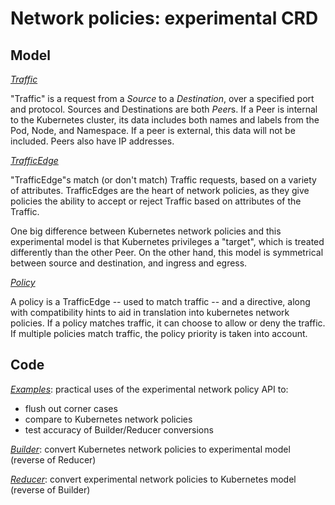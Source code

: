 # Network policies: experimental CRD

## Model

[*Traffic*](https://github.com/mattfenwick/kube-prototypes/blob/master/pkg/netpol/crd/traffic.go)

"Traffic" is a request from a *Source* to a *Destination*, over a specified port and protocol.
Sources and Destinations are both *Peer*s.  If a Peer is internal to the Kubernetes cluster, its
data includes both names and labels from the Pod, Node, and Namespace.  If a peer is external,
this data will not be included.  Peers also have IP addresses. 

[*TrafficEdge*](https://github.com/mattfenwick/kube-prototypes/blob/master/pkg/netpol/crd/trafficedge.go)

"TrafficEdge"s match (or don't match) Traffic requests, based on a variety of attributes.  TrafficEdges
are the heart of network policies, as they give policies the ability to accept or reject Traffic based
on attributes of the Traffic.

One big difference between Kubernetes network policies and this experimental model is that Kubernetes
privileges a "target", which is treated differently than the other Peer.  On the other hand, this
model is symmetrical between source and destination, and ingress and egress.

[*Policy*](https://github.com/mattfenwick/kube-prototypes/blob/master/pkg/netpol/crd/policy.go)

A policy is a TrafficEdge -- used to match traffic -- and a directive, along with compatibility hints
to aid in translation into kubernetes network policies.  If a policy matches traffic, it can choose to
allow or deny the traffic.  If multiple policies match traffic, the policy priority is taken into account.

## Code

[*Examples*](https://github.com/mattfenwick/kube-prototypes/blob/master/pkg/netpol/crd/examples.go): practical uses of the experimental network policy API to:
 - flush out corner cases
 - compare to Kubernetes network policies
 - test accuracy of Builder/Reducer conversions

[*Builder*](https://github.com/mattfenwick/kube-prototypes/blob/master/pkg/netpol/crd/builder.go): convert Kubernetes network policies to experimental model (reverse of Reducer)

[*Reducer*](https://github.com/mattfenwick/kube-prototypes/blob/master/pkg/netpol/crd/reducer.go): convert experimental network policies to Kubernetes model (reverse of Builder)

